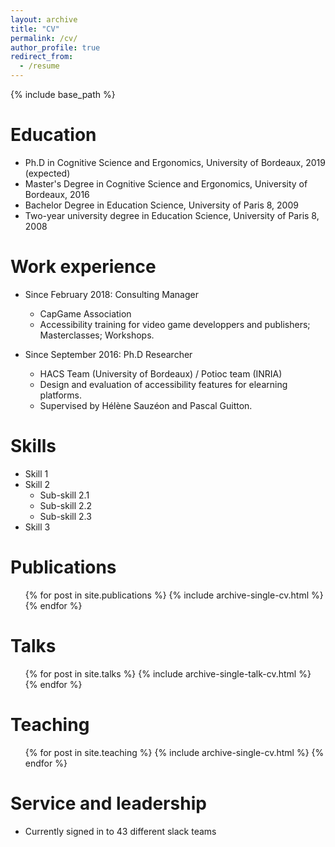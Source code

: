 ```yaml
---
layout: archive
title: "CV"
permalink: /cv/
author_profile: true
redirect_from:
  - /resume
---
```


{% include base_path %}

Education
======
* Ph.D in Cognitive Science and Ergonomics, University of Bordeaux, 2019 (expected)
* Master's Degree in Cognitive Science and Ergonomics, University of Bordeaux, 2016
* Bachelor Degree in Education Science, University of Paris 8, 2009
* Two-year university degree in Education Science, University of Paris 8, 2008

Work experience
======
* Since February 2018: Consulting Manager
  * CapGame Association
  * Accessibility training for video game developpers and publishers; Masterclasses; Workshops.

* Since September 2016: Ph.D Researcher
  * HACS Team (University of Bordeaux) / Potioc team (INRIA)
  * Design and evaluation of accessibility features for elearning platforms.
  *  Supervised by Hélène Sauzéon and Pascal Guitton.

Skills
======
* Skill 1
* Skill 2
  * Sub-skill 2.1
  * Sub-skill 2.2
  * Sub-skill 2.3
* Skill 3

Publications
======
  <ul>{% for post in site.publications %}
    {% include archive-single-cv.html %}
  {% endfor %}</ul>
  
Talks
======
  <ul>{% for post in site.talks %}
    {% include archive-single-talk-cv.html %}
  {% endfor %}</ul>
  
Teaching
======
  <ul>{% for post in site.teaching %}
    {% include archive-single-cv.html %}
  {% endfor %}</ul>
  
Service and leadership
======
* Currently signed in to 43 different slack teams
